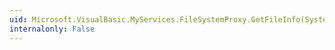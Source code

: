 ```yaml
---
uid: Microsoft.VisualBasic.MyServices.FileSystemProxy.GetFileInfo(System.String)
internalonly: False
---
```

